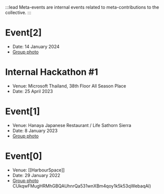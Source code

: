 :::lead
Meta-events are internal events related to meta-contributions to the collective.
:::

# Event[2]

- Date: 14 January 2024
- [Group photo](https://web.facebook.com/rayriffy/posts/pfbid02V8zTVUnBdHNyPe5wRHwGanr3UoyDAaHivt75azK8Se37oNNWcESesScoZmt1UGBMl)

# Internal Hackathon #1

- Venue: Microsoft Thailand, 38th Floor All Season Place
- Date: 25 April 2023

# Event[1]

- Venue: Hanaya Japanese Restaurant / Life Sathorn Sierra
- Date: 8 January 2023
- [Group photo](https://web.facebook.com/iamnutn0n/posts/pfbid0hZ2EAuwtTuHWUnNd)

# Event[0]

- Venue: [[HarbourSpace]]
- Date: 29 January 2022
- [Group photo](https://web.facebook.com/iamnutn0n/posts/pfbid0PMWHvto1wBaBVFRALwkucW59mSj72KzUnarqZneBE8YLf5ZxiCBNAUWZKic19Toxl)
  CUkqwFMugHRMhGBQAUhnrQa531wnXBm4qoy1k5k53qWebaqAl)
